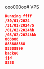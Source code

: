 ooo000oo# VPS 
```json  f
Running ffff
/30/01/2024
/31/01/2024/5
/01/02/2024hh
/08/02/2024kkk
888888
888888888
88888999
backu6
jjd
8888
